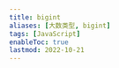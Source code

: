 ```yaml
---
title: bigint
aliases: [大数类型, bigint]
tags: [JavaScript]
enableToc: true
lastmod: 2022-10-21
---
```

